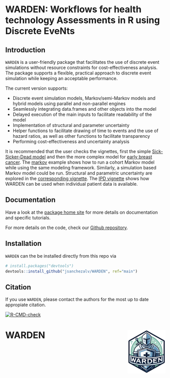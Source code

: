 
# WARDEN: Workflows for health technology Assessments in R using Discrete EveNts

## Introduction

`WARDEN` is a user-friendly package that facilitates the use of discrete
event simulations without resource constraints for cost-effectiveness
analysis. The package supports a flexible, practical approach to
discrete event simulation while keeping an acceptable performance.

The current version supports:

- Discrete event simulation models, Markov/semi-Markov models and hybrid
  models using parallel and non-parallel engines
- Seamlessly integrating data.frames and other objects into the model
- Delayed execution of the main inputs to facilitate readability of the
  model
- Implementation of structural and parameter uncertainty
- Helper functions to facilitate drawing of time to events and the use of hazard ratios, as well as other functions to facilitate transparency
- Performing cost-effectiveness and uncertainty analysis

It is recommended that the user checks the vignettes, first the simple
[Sick-Sicker-Dead
model](https://jsanchezalv.github.io/WARDEN/articles/example_ssd.html)
and then the more complex model for [early breast
cancer](https://jsanchezalv.github.io/WARDEN/articles/example_eBC.html).
The
[markov](https://jsanchezalv.github.io/WARDEN/articles/example_markov.html)
example shows how to run a cohort Markov model while using the same
modeling framework. Similarly, a simulation based Markov model could be
run. Structural and parametric uncertainty are explored in the
[corresponding
vignette](https://jsanchezalv.github.io/WARDEN/articles/example_uncertainty.html).
The [IPD
vignette](https://jsanchezalv.github.io/WARDEN/articles/example_ipd.html)
shows how WARDEN can be used when individual patient data is available.

## Documentation

Have a look at the [package home
site](https://jsanchezalv.github.io/WARDEN/index.html) for more details
on documentation and specific tutorials.

For more details on the code, check our [Github
repository](https://github.com/jsanchezalv/WARDEN).

## Installation

`WARDEN` can the be installed directly from this repo via

``` r
# install.packages("devtools")
devtools::install_github("jsanchezalv/WARDEN", ref="main")
```

## Citation

If you use `WARDEN`, please contact the authors for the most up to date
appropiate citation.

<!-- badges: start -->

[![R-CMD-check](https://github.com/jsanchezalv/WARDEN/actions/workflows/R-CMD-check.yaml/badge.svg)](https://github.com/jsanchezalv/WARDEN/actions/workflows/R-CMD-check.yaml)
<!-- badges: end -->

# WARDEN <a href="https://jsanchezalv.github.io/WARDEN/"><img src="man/figures/logo.png" align="right" height="137" alt="WARDEN website" /></a>
